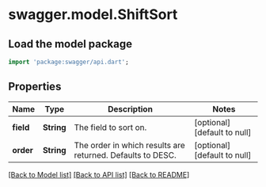 # swagger.model.ShiftSort

## Load the model package
```dart
import 'package:swagger/api.dart';
```

## Properties
Name | Type | Description | Notes
------------ | ------------- | ------------- | -------------
**field** | **String** | The field to sort on. | [optional] [default to null]
**order** | **String** | The order in which results are returned. Defaults to DESC. | [optional] [default to null]

[[Back to Model list]](../README.md#documentation-for-models) [[Back to API list]](../README.md#documentation-for-api-endpoints) [[Back to README]](../README.md)

